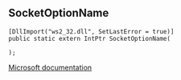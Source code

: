 ## SocketOptionName

```
[DllImport("ws2_32.dll", SetLastError = true)]
public static extern IntPtr SocketOptionName(
   
);
```

[Microsoft documentation](https://docs.microsoft.com/en-us/windows/win32/winsock/socketoptionname)
